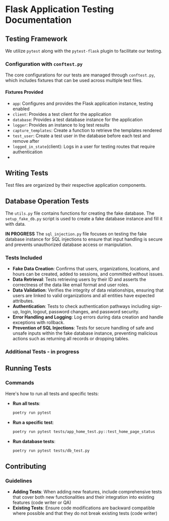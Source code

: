 # Flask Application Testing Documentation

## Testing Framework

We utilize `pytest` along with the `pytest-flask` plugin to facilitate our testing.  

### Configuration with `conftest.py`

The core configurations for our tests are managed through `conftest.py`, which includes fixtures that can be used across multiple test files.

#### Fixtures Provided

- `app`: Configures and provides the Flask application instance, testing enabled
- `client`: Provides a test client for the application
- `database`: Provides a test database instance for the application
- `logger`: Provides an instance to log test results
- `capture_templates`: Create a function to retrieve the templates rendered
- `test_user`: Create a test user in the database before each test and remove after
- `logged_in_state`(client): Logs in a user for testing routes that require authentication
- 

## Writing Tests

Test files are organized by their respective application components.

## Database Operation Tests

The `utils.py` file contains functions for creating the fake database.
The `setup_fake_db.py` script is used to create a fake database instance and fill it with data.

**IN PROGRESS** The `sql_injection.py` file focuses on testing the fake database instance for SQL injections to ensure that input handling is secure and prevents unauthorized database access or manipulation.

### Tests Included

- **Fake Data Creation**: Confirms that users, organizations, locations, and hours can be created, added to sessions, and committed without issues.
- **Data Retrieval**: Tests retrieving users by their ID and asserts the correctness of the data like email format and user roles.
- **Data Validation**: Verifies the integrity of data relationships, ensuring that users are linked to valid organizations and all entities have expected attributes.
- **Authentication**: Tests to check authentication pathways including sign-up, login, logout, password changes, and password security.
- **Error Handling and Logging**: Log errors during data creation and handle exceptions with rollback.
- **Prevention of SQL Injections**: Tests for secure handling of safe and unsafe inputs within the fake database instance, preventing malicious actions such as returning all records or dropping tables.

### Additional Tests - in progress

## Running Tests

### Commands

Here's how to run all tests and specific tests:

- **Run all tests**:
  ```bash
  poetry run pytest
  ```
- **Run a specific test**:
  ```bash
  poetry run pytest tests/app_home_test.py::test_home_page_status
  ```
- **Run database tests**:
  ```bash
  poetry run pytest tests/db_test.py
  ```

## Contributing

### Guidelines

- **Adding Tests**: When adding new features, include comprehensive tests that cover both new functionalities and their integration into existing features (code writer or QA)
- **Existing Tests**: Ensure code modifications are backward compatible where possible and that they do not break existing tests (code writer)
